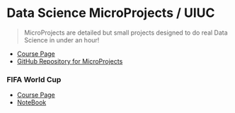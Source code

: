 # Data Science MicroProjects / UIUC

> MicroProjects are detailed but small projects designed to do real Data Science in under an hour!

* [Course Page](https://discovery.cs.illinois.edu/microproject/)
* [GitHub Repository for MicroProjects](https://github.com/dsdiscovery/microprojects)

### FIFA World Cup

* [Course Page](https://discovery.cs.illinois.edu/microproject/08-fifa-world-cup/)
* [NoteBook](./08-microproject-FIFA-world-cup/08-microproject-FIFA-world-cup.ipynb)